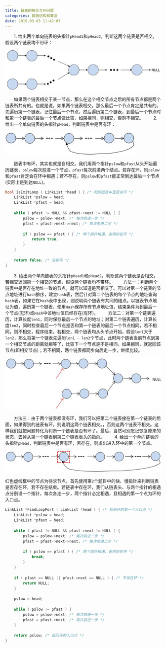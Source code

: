 ```yaml
---
title: 链表的相交与环问题
categories: 数据结构和算法
date: 2019-03-03 11:42:07
---
```

&emsp;&emsp;1. 给出两个单向链表的头指针`pHead1`和`pHead2`，判断这两个链表是否相交，假设两个链表均不带环：<!--more-->

<img src="./链表的相交与环问题/1.png">

&emsp;&emsp;如果两个链表相交于某一节点，那么在这个相交节点之后的所有节点都是两个链表所共有的。也就是说，如果两个链表相交，那么最后一个节点肯定是共有的。先遍历第一个链表，记住最后一个节点，然后遍历第二个链表，到最后一个节点时和第一个链表的最后一个节点做比较，如果相同，则相交，否则不相交。
&emsp;&emsp;2. 给出一个单向链表的头指针`pHead`，判断链表中是否有环：

<img src="./链表的相交与环问题/2.png">

&emsp;&emsp;链表中有环，其实也就是自相交。我们用两个指针`pslow`和`pfast`从头开始遍历链表，`pslow`每次前进一个节点，`pfast`每次前进两个结点。若存在环，则`pslow`和`pfast`肯定会在环中相遇；若不存在，则`pslow`和`pfast`能正常到达最后一个节点(实际上是到达`NULL`)。

``` cpp
bool IsExitLoop ( LinkList *head ) { /* 判断链表中是否有环 */
    LinkList *pslow = head;
    LinkList *pfast = head;

    while ( pfast != NULL && pfast->next != NULL ) {
        pslow = pslow->next; /* 每次前进一步 */
        pfast = pfast->next->next; /* 每次前进二步 */

        if ( pslow == pfast ) { /* 两个指针相遇，说明存在环 */
            return true;
        }
    }

    return false; /* 没有环 */
}
```

&emsp;&emsp;3. 给出两个单向链表的头指针`pHead1`和`pHead2`，判断这两个链表是否相交，若相交返回第一个相交的节点，假设两个链表均不带环。
&emsp;&emsp;方法一：判断两个链表中是否存在地址一致的节点，就可以知道是否相交了。可以对第一个链表的节点地址进行`hash`排序，建立`hash`表，然后针对第二个链表的每个节点的地址查询`hash`表，如果它在`hash`表中出现，则说明两个链表有共同的结点。以链表节点地址为值，遍历第一个链表，使用`Hash`保存所有节点地址值，结束条件为到最后一个节点(无环)或`Hash`中该地址值已经存在(有环)。
&emsp;&emsp;方法二：对第一个链表遍历，计算长度`len1`，同时保存最后一个节点的地址；对第二个链表遍历，计算长度`len2`，同时检查最后一个节点是否和第一个链表的最后一个节点相同，若不相同，则不相交，程序结束。若相交，两个链表均从头节点开始，假设`len1`大于`len2`，那么将第一个链表先遍历`len1 - len2`个节点，此时两个链表当前节点到第一个相交节点的距离就相等了，比较下一个节点是不是相同。如果相同，就返回该节点(即相交节点)；若不相同，两个链表都同步向后走一步，继续比较。

<img src="./链表的相交与环问题/3.png">

&emsp;&emsp;方法三：由于两个链表都没有环，我们可以把第二个链表接在第一个链表的后面，如果得到的链表有环，则说明这两个链表相交。，否则这两个链表不相交。这样我们就把问题转化为判断一个链表是否有环了。最后，当然可别忘记恢复原来的状态，去掉从第一个链表到第二个链表表头的指向。
&emsp;&emsp;4. 给出一个单向链表的头指针`pHead`，判断链表中是否有环，若存在，则求出进入环中的第一个节点。

<img src="./链表的相交与环问题/4.png">

红色虚线框中的节点为待求节点。首先使用第`2`个题目中的快、慢指针来判断链表是否存在环，若不存在结束。若链表中存在环，我们从链表头、与两个指针的相遇点分别设一个指针，每次各走一步，两个指针必定相遇，且相遇的第一个点为环的入口点。

``` cpp
LinkList *FindLoopPort ( LinkList *head ) { /* 找到环的第一个入口点 */
    LinkList *pslow = head;
    LinkList *pfast = head;

    while ( pfast != NULL && pfast->next != NULL ) {
        pslow = pslow->next; /* 每次前进一步 */
        pfast = pfast->next->next; /* 每次前进二步 */

        if ( pslow == pfast ) { /* 两个指针相遇，说明存在环 */
            break;
        }
    }

    if ( pfast == NULL || pfast->next == NULL ) { /* 不存在环 */
        return NULL;
    }

    pslow = head;

    while ( pslow != pfast ) {
        pslow = pslow->next; /* 每次前进一步 */
        pfast = pfast->next; /* 每次前进一步 */
    }

    return pslow; /* 返回环的入口点 */
}
```